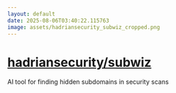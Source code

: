 ```yaml
---
layout: default
date: 2025-08-06T03:40:22.115763
image: assets/hadriansecurity_subwiz_cropped.png
---
```


# [hadriansecurity/subwiz](https://github.com/hadriansecurity/subwiz)

AI tool for finding hidden subdomains in security scans
